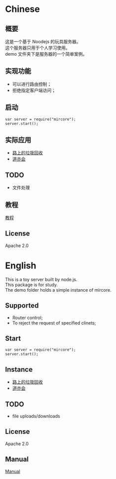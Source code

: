 # Chinese

## 概要
这是一个基于 Noodejs 的玩具服务器。  
这个服务器只用于个人学习使用。  
demo 文件夹下是服务器的一个简单案例。

## 实现功能
* 可以进行路由控制；
* 拒绝指定客户端访问；

## 启动
```
var server = require("mircore");
server.start();
```

## 实际应用
* [路上的垃圾回收](http://waygc.net)
* [道亦会](http://daoyiclub.com)

## TODO
* 文件处理

## 教程
[教程](./documents/manual.cn.md)

## License
Apache 2.0

# English
This is a toy server built by node.js.  
This package is for study.  
The demo folder holds a simple instance of mircore.

## Supported
* Router control;
* To reject the request of specified clinets;

## Start
```
var server = require("mircore");
server.start();
```

## Instance
* [路上的垃圾回收](http://waygc.net)
* [道亦会](http://daoyiclub.com)

## TODO
* file uploads/downloads

## License
Apache 2.0

## Manual
[Manual](./documents/manual.en.md)